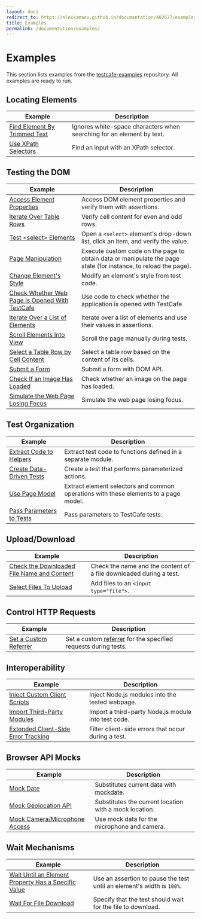 ```yaml
---
layout: docs
redirect_to: https://alexkamaev.github.io/documentation/402637/examples
title: Examples
permalink: /documentation/examples/
---
```

# Examples

This section lists examples from the [testcafe-examples](https://github.com/DevExpress/testcafe-examples) repository. All examples are ready to run.

## Locating Elements

Example | Description
------- | ------------
[Find Element By Trimmed Text](https://github.com/DevExpress/testcafe-examples/tree/master/examples/find-element-by-trimmed-text) | Ignores white-space characters when searching for an element by text.
[Use XPath Selectors](https://github.com/DevExpress/testcafe-examples/tree/master/examples/use-xpath-selectors) | Find an input with an XPath selector.

## Testing the DOM

Example | Description
------- | ------------
[Access Element Properties](https://github.com/DevExpress/testcafe-examples/tree/master/examples/element-properties) | Access DOM element properties and verify them with assertions.
[Iterate Over Table Rows](https://github.com/DevExpress/testcafe-examples/tree/master/examples/iterate-over-table-rows) | Verify cell content for even and odd rows.
[Test \<select\> Elements](https://github.com/DevExpress/testcafe-examples/tree/master/examples/test-select-elements) | Open a `<select>` element's drop-down list, click an item, and verify the value.
[Page Manipulation](https://github.com/DevExpress/testcafe-examples/tree/master/examples/page-manipulation) | Execute custom code on the page to obtain data or manipulate the page state (for instance, to reload the page).
[Change Element's Style](https://github.com/DevExpress/testcafe-examples/tree/master/examples/change-element-style) | Modify an element's style from test code.
[Check Whether Web Page Is Opened With TestCafe](https://github.com/DevExpress/testcafe-examples/tree/master/examples/check-if-opened-with-testcafe) | Use code to check whether the application is opened with TestCafe
[Iterate Over a List of Elements](https://github.com/DevExpress/testcafe-examples/tree/master/examples/iterate-over-list-elements) | Iterate over a list of elements and use their values in assertions.
[Scroll Elements Into View](https://github.com/DevExpress/testcafe-examples/tree/master/examples/scroll) | Scroll the page manually during tests.
[Select a Table Row by Cell Content](https://github.com/DevExpress/testcafe-examples/tree/master/examples/select-table-row-by-cell-content) | Select a table row based on the content of its cells.
[Submit a Form](https://github.com/DevExpress/testcafe-examples/tree/master/examples/submit-a-form) | Submit a form with DOM API.
[Check If an Image Has Loaded](https://github.com/DevExpress/testcafe-examples/tree/master/examples/check-if-image-loaded) | Check whether an image on the page has loaded.
[Simulate the Web Page Losing Focus](https://github.com/DevExpress/testcafe-examples/tree/master/examples/blur-window) | Simulate the web page losing focus.

## Test Organization

Example | Description
------- | ------------
[Extract Code to Helpers](https://github.com/DevExpress/testcafe-examples/tree/master/examples/extract-code-to-helpers) | Extract test code to functions defined in a separate module.
[Create Data-Driven Tests](https://github.com/DevExpress/testcafe-examples/tree/master/examples/create-data-driven-tests) | Create a test that performs parameterized actions.
[Use Page Model](https://github.com/DevExpress/testcafe-examples/tree/master/examples/use-page-model) | Extract element selectors and common operations with these elements to a page model.
[Pass Parameters to Tests](https://github.com/DevExpress/testcafe-examples/tree/master/examples/pass-parameters-to-tests) | Pass parameters to TestCafe tests.

## Upload/Download

Example | Description
------- | ------------
[Check the Downloaded File Name and Content](https://github.com/DevExpress/testcafe-examples/tree/master/examples/check-downloaded-file-name-and-content) | Check the name and the content of a file downloaded during a test.
[Select Files To Upload](https://github.com/DevExpress/testcafe-examples/tree/master/examples/upload-files) | Add files to an `<input type="file">`.

## Control HTTP Requests

Example | Description
------- | ------------
[Set a Custom Referrer](https://github.com/DevExpress/testcafe-examples/tree/master/examples/set-a-custom-referrer) | Set a custom [referrer](https://developer.mozilla.org/en-US/docs/Web/HTTP/Headers/Referer) for the specified requests during tests.

## Interoperability

Example | Description
------- | ------------
[Inject Custom Client Scripts](https://github.com/DevExpress/testcafe-examples/tree/master/examples/client-scripts) | Inject Node.js modules into the tested webpage.
[Import Third-Party Modules](https://github.com/DevExpress/testcafe-examples/tree/master/examples/import-third-party-modules) | Import a third-party Node.js module into test code.
[Extended Client-Side Error Tracking](https://github.com/DevExpress/testcafe-examples/tree/master/detached-examples/extended-error-tracking) | Filter client-side errors that occur during a test.

## Browser API Mocks

Example | Description
------- | ------------
[Mock Date](https://github.com/DevExpress/testcafe-examples/tree/master/examples/mock-date) | Substitutes current data with [mockdate](https://www.npmjs.com/package/mockdate).
[Mock Geolocation API](https://github.com/DevExpress/testcafe-examples/tree/master/examples/mock-geolocation-api) | Substitutes the current location with a mock location.
[Mock Camera/Microphone Access](https://github.com/DevExpress/testcafe-examples/tree/master/detached-examples/mock-camera-microphone-access) | Use mock data for the microphone and camera.

## Wait Mechanisms

Example | Description
------- | ------------
[Wait Until an Element Property Has a Specific Value](https://github.com/DevExpress/testcafe-examples/tree/master/examples/wait-for-element-property-value) | Use an assertion to pause the test until an element's width is `100%`.
[Wait For File Download](https://github.com/DevExpress/testcafe-examples/tree/master/examples/wait-for-file-download) | Specify that the test should wait for the file to download.
